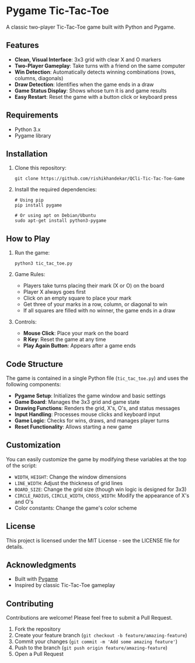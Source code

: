 # Pygame Tic-Tac-Toe

 A classic two-player Tic-Tac-Toe game built with Python and Pygame.

 ## Features

 - **Clean, Visual Interface**: 3x3 grid with clear X and O markers
 - **Two-Player Gameplay**: Take turns with a friend on the same computer
 - **Win Detection**: Automatically detects winning combinations (rows, columns, diagonals)
 - **Draw Detection**: Identifies when the game ends in a draw
 - **Game Status Display**: Shows whose turn it is and game results
 - **Easy Restart**: Reset the game with a button click or keyboard press

 ## Requirements

 - Python 3.x
 - Pygame library

 ## Installation

 1. Clone this repository:
    ```
    git clone https://github.com/rishikhandekar/QCli-Tic-Tac-Toe-Game
    ```

 2. Install the required dependencies:
    ```
    # Using pip
    pip install pygame

    # Or using apt on Debian/Ubuntu
    sudo apt-get install python3-pygame
    ```

 ## How to Play

 1. Run the game:
    ```
    python3 tic_tac_toe.py
    ```

 2. Game Rules:
    - Players take turns placing their mark (X or O) on the board
    - Player X always goes first
    - Click on an empty square to place your mark
    - Get three of your marks in a row, column, or diagonal to win
    - If all squares are filled with no winner, the game ends in a draw

 3. Controls:
    - **Mouse Click**: Place your mark on the board
    - **R Key**: Reset the game at any time
    - **Play Again Button**: Appears after a game ends

 ## Code Structure

 The game is contained in a single Python file (`tic_tac_toe.py`) and uses the following components:

 - **Pygame Setup**: Initializes the game window and basic settings
 - **Game Board**: Manages the 3x3 grid and game state
 - **Drawing Functions**: Renders the grid, X's, O's, and status messages
 - **Input Handling**: Processes mouse clicks and keyboard input
 - **Game Logic**: Checks for wins, draws, and manages player turns
 - **Reset Functionality**: Allows starting a new game

 ## Customization

 You can easily customize the game by modifying these variables at the top of the script:

 - `WIDTH`, `HEIGHT`: Change the window dimensions
 - `LINE_WIDTH`: Adjust the thickness of grid lines
 - `BOARD_SIZE`: Change the grid size (though win logic is designed for 3x3)
 - `CIRCLE_RADIUS`, `CIRCLE_WIDTH`, `CROSS_WIDTH`: Modify the appearance of X's and O's
 - Color constants: Change the game's color scheme

 ## License

 This project is licensed under the MIT License - see the LICENSE file for details.

 ## Acknowledgments

 - Built with [Pygame](https://www.pygame.org/)
 - Inspired by classic Tic-Tac-Toe gameplay

 ## Contributing

 Contributions are welcome! Please feel free to submit a Pull Request.

 1. Fork the repository
 2. Create your feature branch (`git checkout -b feature/amazing-feature`)
 3. Commit your changes (`git commit -m 'Add some amazing feature'`)
 4. Push to the branch (`git push origin feature/amazing-feature`)
 5. Open a Pull Request
